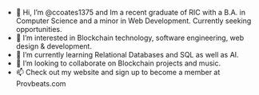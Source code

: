 - 👋 Hi, I’m @ccoates1375 and Im a recent graduate of RIC with a B.A. in Computer Science and a minor in Web Development. Currently seeking opportunities.
- 👀 I’m interested in Blockchain technology, software engineering, web design & development.
- 🌱 I’m currently learning Relational Databases and SQL as well as AI.
- 💞️ I’m looking to collaborate on Blockchain projects and music.
- 📫 Check out my website and sign up to become a member at Provbeats.com

<!---
ccoates1375/ccoates1375 is a ✨ special ✨ repository because its `README.md` (this file) appears on your GitHub profile.
You can click the Preview link to take a look at your changes.
--->
